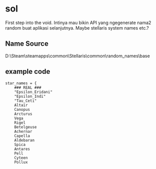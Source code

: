 # sol
First step into the void. Intinya mau bikin API yang ngegenerate nama2 random buat aplikasi selanjutnya. Maybe stellaris system names etc.?

## Name Source
D:\Steam\steamapps\common\Stellaris\common\random_names\base

## example code
```
star_names = {
	### REAL ###
	"Epsilon_Eridani"
	"Epsilon_Indi"
	"Tau_Ceti"
	Altair
	Canopus
	Arcturus
	Vega
	Rigel
	Betelgeuse
	Achernar
	Capella
	Aldebaran
	Spica
	Antares
	Pell
	Cyteen
	Pollux
```
